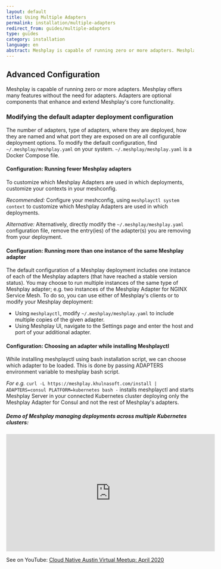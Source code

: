 ```yaml
---
layout: default
title: Using Multiple Adapters
permalink: installation/multiple-adapters
redirect_from: guides/multiple-adapters
type: guides
category: installation
language: en
abstract: Meshplay is capable of running zero or more adapters. Meshplay offers many features without the need for adapters. Adapters are optional components that enhance and extend Meshplay's core functionality.
---
```


## Advanced Configuration

Meshplay is capable of running zero or more adapters. Meshplay offers many features without the need for adapters. Adapters are optional components that enhance and extend Meshplay's core functionality.

### Modifying the default adapter deployment configuration

The number of adapters, type of adapters, where they are deployed, how they are named and what port they are exposed on are all configurable deployment options. To modify the default configuration, find `~/.meshplay/meshplay.yaml` on your system. `~/.meshplay/meshplay.yaml` is a Docker Compose file.

#### Configuration: Running fewer Meshplay adapters

To customize which Meshplay Adapters are used in which deployments, customize your contexts in your meshconfig.

*Recommended:*
Configure your meshconfig, using `meshplayctl system context` to customize which Meshplay Adapters are used in which deployments.

*Alternative:*
Alternatively, directly modify the `~/.meshplay/meshplay.yaml` configuration file, remove the entry(ies) of the adapter(s) you are removing from your deployment.

#### Configuration: Running more than one instance of the same Meshplay adapter

The default configuration of a Meshplay deployment includes one instance of each of the Meshplay adapters (that have reached a stable version status). You may choose to run multiple instances of the same type of Meshplay adapter; e.g. two instances of the Meshplay Adapter for NGINX Service Mesh. To do so, you can use either of Meshplay's clients or to modify your Meshplay deployment:
 - Using `meshplayctl`, modify `~/.meshplay/meshplay.yaml` to include multiple copies of the given adapter.
 - Using Meshplay UI, navigate to the Settings page and enter the host and port of your additional adapter.

#### Configuration: Choosing an adapter while installing Meshplayctl

While installing meshplayctl using bash installation script, we can choose which adapter to be loaded.
This is done by passing ADAPTERS environment variable to meshplay bash script.

*For e.g.* 
`curl -L https://meshplay.khulnasoft.com/install | ADAPTERS=consul PLATFORM=kubernetes bash -` installs meshplayctl and starts Meshplay Server in your connected Kubernetes cluster deploying only the Meshplay Adapter for Consul and not the rest of Meshplay's adapters.

<h5>Demo of Meshplay managing deployments across multiple Kubernetes clusters:</h5>

<iframe class="container" width="560" height="315" src="https://www.youtube.com/embed/yWPu3vq4vEs?start=5041" frameborder="0" allow="accelerometer; autoplay; encrypted-media; gyroscope; picture-in-picture" allowfullscreen></iframe>

See on YouTube: [Cloud Native Austin Virtual Meetup: April 2020](https://youtu.be/yWPu3vq4vEs?t=5041&list=PL3A-A6hPO2IOpTbdH89qR-4AE0ON13Zie)
